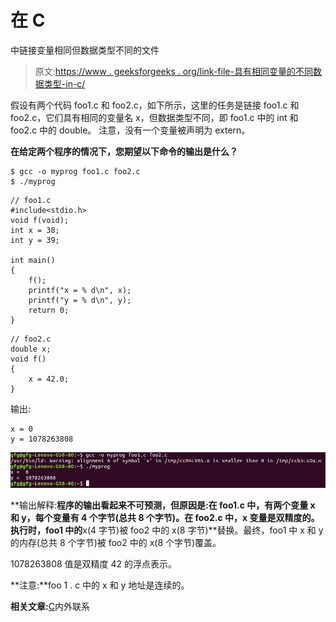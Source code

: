 # 在 C

中链接变量相同但数据类型不同的文件

> 原文:[https://www . geeksforgeeks . org/link-file-具有相同变量的不同数据类型-in-c/](https://www.geeksforgeeks.org/linking-files-having-same-variables-with-different-data-types-in-c/)

假设有两个代码 foo1.c 和 foo2.c，如下所示，这里的任务是链接 foo1.c 和 foo2.c，它们具有相同的变量名 x，但数据类型不同，即 foo1.c 中的 int 和 foo2.c 中的 double。
注意，没有一个变量被声明为 extern。

**在给定两个程序的情况下，您期望以下命令的输出是什么？**

```
$ gcc -o myprog foo1.c foo2.c
$ ./myprog

```

```
// foo1.c
#include<stdio.h>
void f(void);
int x = 38;
int y = 39;

int main() 
{
    f();
    printf("x = % d\n", x);
    printf("y = % d\n", y);
    return 0;
}
```

```
// foo2.c
double x;
void f() 
{
    x = 42.0;
}
```

输出:

```
x = 0
y = 1078263808

```

![output](img/55ee2a435e91d7a711c480ff04b87484.png)

**输出解释:**程序的输出看起来不可预测，但原因是:在 foo1.c 中，有两个变量 x 和 y，每个变量有 4 个字节(总共 8 个字节)。在 foo2.c 中，x 变量是双精度的。
执行时，foo1 中的**x(4 字节)被 foo2 中的 x(8 字节)**替换。最终，foo1 中 x 和 y 的内存(总共 8 个字节)被 foo2 中的 x(8 个字节)覆盖。

1078263808 值是双精度 42 的浮点表示。

**注意:**foo 1 . c 中的 x 和 y 地址是连续的。

**相关文章:**[C](https://www.geeksforgeeks.org/internal-linkage-external-linkage-c/)内外联系